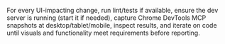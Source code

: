 For every UI-impacting change, run lint/tests if available, ensure the dev server is running (start it if needed), capture Chrome DevTools MCP snapshots at desktop/tablet/mobile, inspect results, and iterate on code until visuals and functionality meet requirements before reporting.